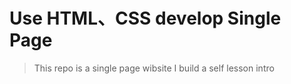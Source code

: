 # Use HTML、CSS develop Single Page

> This repo is a single page wibsite I build a self lesson intro
